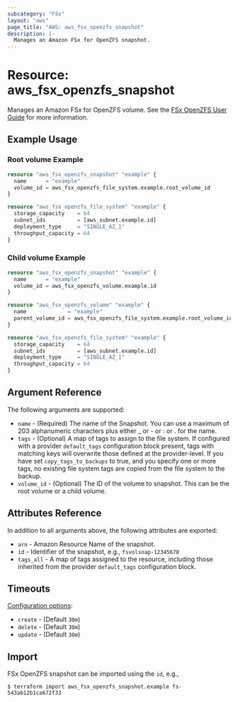 ```yaml
---
subcategory: "FSx"
layout: "aws"
page_title: "AWS: aws_fsx_openzfs_snapshot"
description: |-
  Manages an Amazon FSx for OpenZFS snapshot.
---
```


# Resource: aws_fsx_openzfs_snapshot

Manages an Amazon FSx for OpenZFS volume.
See the [FSx OpenZFS User Guide](https://docs.aws.amazon.com/fsx/latest/OpenZFSGuide/what-is-fsx.html) for more information.

## Example Usage

### Root volume Example

```terraform
resource "aws_fsx_openzfs_snapshot" "example" {
  name      = "example"
  volume_id = aws_fsx_openzfs_file_system.example.root_volume_id
}

resource "aws_fsx_openzfs_file_system" "example" {
  storage_capacity    = 64
  subnet_ids          = [aws_subnet.example.id]
  deployment_type     = "SINGLE_AZ_1"
  throughput_capacity = 64
}
```

### Child volume Example

```terraform
resource "aws_fsx_openzfs_snapshot" "example" {
  name      = "example"
  volume_id = aws_fsx_openzfs_volume.example.id
}

resource "aws_fsx_openzfs_volume" "example" {
  name             = "example"
  parent_volume_id = aws_fsx_openzfs_file_system.example.root_volume_id
}

resource "aws_fsx_openzfs_file_system" "example" {
  storage_capacity    = 64
  subnet_ids          = [aws_subnet.example.id]
  deployment_type     = "SINGLE_AZ_1"
  throughput_capacity = 64
}
```

## Argument Reference

The following arguments are supported:

* `name` - (Required) The name of the Snapshot. You can use a maximum of 203 alphanumeric characters plus either _ or -  or : or . for the name.
* `tags` - (Optional) A map of tags to assign to the file system. If configured with a provider `default_tags` configuration block present, tags with matching keys will overwrite those defined at the provider-level. If you have set `copy_tags_to_backups` to true, and you specify one or more tags, no existing file system tags are copied from the file system to the backup.
* `volume_id` - (Optional) The ID of the volume to snapshot. This can be the root volume or a child volume.

## Attributes Reference

In addition to all arguments above, the following attributes are exported:

* `arn` - Amazon Resource Name of the snapshot.
* `id` - Identifier of the snapshot, e.g., `fsvolsnap-12345678`
* `tags_all` - A map of tags assigned to the resource, including those inherited from the provider `default_tags` configuration block.

## Timeouts

[Configuration options](https://www.terraform.io/docs/configuration/blocks/resources/syntax.html#operation-timeouts):

* `create` - (Default `30m`)
* `delete` - (Default `30m`)
* `update` - (Default `30m`)

## Import

FSx OpenZFS snapshot can be imported using the `id`, e.g.,

```
$ terraform import aws_fsx_openzfs_snapshot.example fs-543ab12b1ca672f33
```
